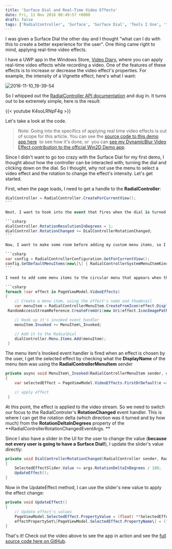 ```yaml
---
title: 'Surface Dial and Real-Time Video Effects'
date: Fri, 11 Nov 2016 08:49:57 +0000
draft: false
tags: ['RadialController', 'Surface', 'Surface Dial', 'Tools I Use', 'tutorial', 'UWP', 'video', 'Video Effects', 'windows10']
---
```


I was given a Surface Dial the other day and I thought "what can I do with this to create a better experience for the user". One thing came right to mind, applying real-time video effects.

I have a UWP app in the Windows Store, [Video Diary](https://www.microsoft.com/store/apps/9wzdncrdmgbf), where you can apply real-time video effects while recording a video. One of the features of these effects is to increase or decrease the video effect's properties. For example, the intensity of a Vignette effect, here's what I want:

![2016-11-10_19-39-54](/wp-content/uploads/2016/11/2016-11-10_19-39-54.jpg)

So I whipped out the [RadialController API documentation](https://msdn.microsoft.com/en-us/windows/uwp/input-and-devices/windows-wheel-interactions) and dug in. It turns out to be extremely simple, here is the result:

{{< youtube K4soLRNpF4g >}}

Let's take a look at the code.

> Note: Going into the specifics of applying real time video effects is out of scope for this article. You can see the [source code to this demo app here](https://github.com/LanceMcCarthy/DialInVideoEffects)  to see how it's done, or  you can [see my DynamicBlur Video Effect contribution to the official Win2D Demo app](https://github.com/Microsoft/Win2D/blob/master/samples/ExampleGallery/Effects/DynamicBlurVideoEffect.cs).

Since I didn't want to go too crazy with the Surface Dial for my first demo, I thought about how the controller can be interacted with; turning the dial and clicking down on the dial. So I thought, why not use the menu to select a video effect and the rotation to change the effect's intensity. Let's get started.

First, when the page loads, I need to get a handle to the **RadialController**:

```csharp
dialController = RadialController.CreateForCurrentView();
``` 

Next, I want to hook into the event that fires when the dial is turned and set the rotation resolution:

```csharp
dialController.RotationResolutionInDegrees = 1;
dialController.RotationChanged += DialControllerRotationChanged;
``` 

Now, I want to make some room before adding my custom menu items, so I grab a handle to the **RadialControllerConfiguration** and assign it just one default menu item:

```csharp
var config = RadialControllerConfiguration.GetForCurrentView();
config.SetDefaultMenuItems(new\[\] { RadialControllerSystemMenuItemKind.Scroll });
``` 

I need to add some menu items to the circular menu that appears when the dial is clicked. For this I just iterated over the list of effects I added and create a **RadialControllerMenuItem **for each one and hook into it's **Invoked** event:

```csharp
foreach (var effect in PageViewModel.VideoEffects)
{
    // Create a menu item, using the effect's name and thumbnail
    var menuItem = RadialControllerMenuItem.CreateFromIcon(effect.DisplayName,
 RandomAccessStreamReference.CreateFromUri(new Uri(effect.IconImagePath)));

    // Hook up it's invoked event handler
    menuItem.Invoked += MenuItem\_Invoked;

    // Add it to the RadialDial
    dialController.Menu.Items.Add(menuItem);
 }
```

The menu item's Invoked event handler is fired when an effect is chosen by the user, I get the selected effect by checking what the **DisplayName** of the menu item was using the **RadialControllerMenuItem** sender

```csharp
private async void MenuItem\_Invoked(RadialControllerMenuItem sender, object args)
{
    var selectedEffect = PageViewModel.VideoEffects.FirstOrDefault(e => e.DisplayName == sender?.DisplayText);

    // apply effect
 }
```

At this point, the effect is applied to the video stream. So we need to switch our focus to the RadialControler's **RotationChanged** event handler. This is where I can get the rotation delta (which direction was it turned and by how much) from the **RotationDeltaInDegrees** property of the **RadialControllerRotationChangedEventArgs. **

Since I also have a slider in the UI for the user to change the value (**because not every user is going to have a Surface Dial!**), I update the slider's value directly:

```csharp
private void DialControllerRotationChanged(RadialController sender, RadialControllerRotationChangedEventArgs args)
{
    SelectedEffectSlider.Value += args.RotationDeltaInDegrees / 100;
    UpdateEffect();
}
```

Now in the UpdateEffect method, I can use the slider's new value to apply the effect change:

```csharp
private void UpdateEffect()
{
    // Update effect's values
    PageViewModel.SelectedEffect.PropertyValue = (float) **SelectedEffectSlider.Value**;
    effectPropertySet\[PageViewModel.SelectedEffect.PropertyName\] = (float) PageViewModel.SelectedEffect.PropertyValue;
}
```

That's it! Check out the video above to see the app in action and see the [full source code here on GitHub](https://github.com/LanceMcCarthy/DialInVideoEffects).
